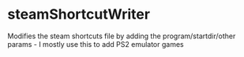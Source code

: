 steamShortcutWriter
===================

Modifies the steam shortcuts file by adding the program/startdir/other params - I mostly use this to add PS2 emulator games
